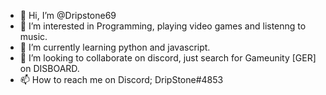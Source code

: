 - 👋 Hi, I’m @Dripstone69
- 👀 I’m interested in Programming, playing video games and listenng to music.
- 🌱 I’m currently learning python and javascript.
- 💞️ I’m looking to collaborate on discord, just search for Gameunity [GER] on DISBOARD.
- 📫 How to reach me on Discord; DripStone#4853

<!---
Dripstone69/Dripstone69 is a ✨ special ✨ repository because its `README.md` (this file) appears on your GitHub profile.
You can click the Preview link to take a look at your changes.
--->
